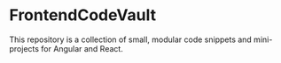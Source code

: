 # FrontendCodeVault
This repository is a collection of small, modular code snippets and mini-projects for Angular and React.
